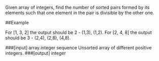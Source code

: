 Given array of integers, find the number of sorted pairs formed by its elements such that one element in the pair is divisible by the other one.

##Example

For [1, 3, 2] the output should be 2 - (1,3), (1,2).
For [2, 4, 8] the output should be 3 - (2,4), (2,8), (4,8).

###[input] array.integer sequence
Unsorted array of different positive integers.
###[output] integer
